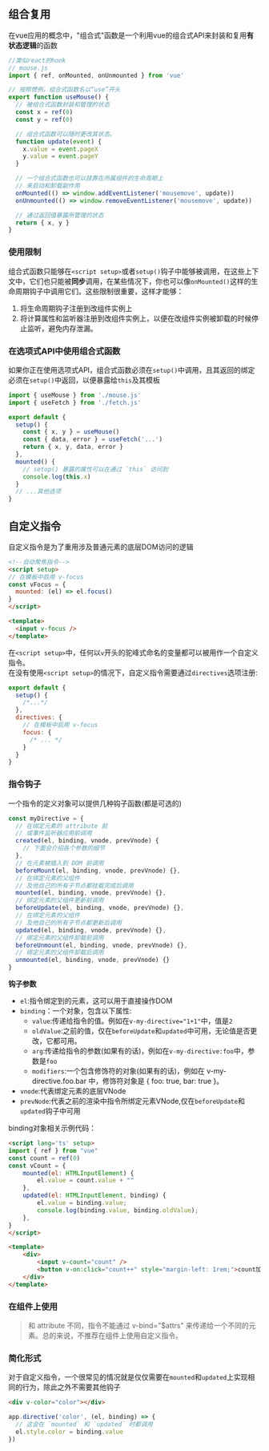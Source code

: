 ## 组合复用
在vue应用的概念中，"组合式"函数是一个利用vue的组合式API来封装和复用**有状态逻辑**的函数
```javascript
//类似react的hook
// mouse.js
import { ref, onMounted, onUnmounted } from 'vue'

// 按照惯例，组合式函数名以“use”开头
export function useMouse() {
  // 被组合式函数封装和管理的状态
  const x = ref(0)
  const y = ref(0)

  // 组合式函数可以随时更改其状态。
  function update(event) {
    x.value = event.pageX
    y.value = event.pageY
  }

  // 一个组合式函数也可以挂靠在所属组件的生命周期上
  // 来启动和卸载副作用
  onMounted(() => window.addEventListener('mousemove', update))
  onUnmounted(() => window.removeEventListener('mousemove', update))

  // 通过返回值暴露所管理的状态
  return { x, y }
}
```
### 使用限制
组合式函数只能够在`<script setup>`或者`setup()`钩子中能够被调用，在这些上下文中，它们也只能被**同步**调用，在某些情况下，你也可以像`onMounted()`这样的生命周期钩子中调用它们。这些限制很重要，这样才能够：
1. 将生命周期钩子注册到改组件实例上
2. 将计算属性和监听器注册到改组件实例上，以便在改组件实例被卸载的时候停止监听，避免内存泄漏。
### 在选项式API中使用组合式函数
如果你正在使用选项式API，组合式函数必须在`setup()`中调用，且其返回的绑定必须在`setup()`中返回，以便暴露给`this`及其模板
```javascript
import { useMouse } from './mouse.js'
import { useFetch } from './fetch.js'

export default {
  setup() {
    const { x, y } = useMouse()
    const { data, error } = useFetch('...')
    return { x, y, data, error }
  },
  mounted() {
    // setup() 暴露的属性可以在通过 `this` 访问到
    console.log(this.x)
  }
  // ...其他选项
}
```
## 自定义指令
自定义指令是为了重用涉及普通元素的底层DOM访问的逻辑
```html
<!--自动聚焦指令-->
<script setup>
// 在模板中启用 v-focus
const vFocus = {
  mounted: (el) => el.focus()
}
</script>

<template>
  <input v-focus />
</template>
```
在`<script setup>`中，任何以`v`开头的驼峰式命名的变量都可以被用作一个自定义指令。<br>
在没有使用`<script setup>`的情况下，自定义指令需要通过`directives`选项注册:
```javascript
export default {
  setup() {
    /*...*/
  },
  directives: {
    // 在模板中启用 v-focus
    focus: {
      /* ... */
    }
  }
}
```
### 指令钩子
一个指令的定义对象可以提供几种钩子函数(都是可选的)
```javascript
const myDirective = {
  // 在绑定元素的 attribute 前
  // 或事件监听器应用前调用
  created(el, binding, vnode, prevVnode) {
    // 下面会介绍各个参数的细节
  },
  // 在元素被插入到 DOM 前调用
  beforeMount(el, binding, vnode, prevVnode) {},
  // 在绑定元素的父组件
  // 及他自己的所有子节点都挂载完成后调用
  mounted(el, binding, vnode, prevVnode) {},
  // 绑定元素的父组件更新前调用
  beforeUpdate(el, binding, vnode, prevVnode) {},
  // 在绑定元素的父组件
  // 及他自己的所有子节点都更新后调用
  updated(el, binding, vnode, prevVnode) {},
  // 绑定元素的父组件卸载前调用
  beforeUnmount(el, binding, vnode, prevVnode) {},
  // 绑定元素的父组件卸载后调用
  unmounted(el, binding, vnode, prevVnode) {}
}
```
**钩子参数**
- `el`:指令绑定到的元素，这可以用于直接操作DOM
- `binding`：一个对象，包含以下属性:
  - `value`:传递给指令的值。例如在`v-my-directive="1+1"`中，值是`2`
  - `oldValue`:之前的值，仅在`beforeUpdate`和`updated`中可用，无论值是否更改，它都可用。
  - `arg`:传递给指令的参数(如果有的话)，例如在`v-my-directive:foo`中，参数是`foo`
  - `modifiers`:一个包含修饰符的对象(如果有的话)，例如在 v-my-directive.foo.bar 中，修饰符对象是 { foo: true, bar: true }。
- `vnode`:代表绑定元素的底层VNode
- `prevNode`:代表之前的渲染中指令所绑定元素VNode,仅在`beforeUpdate`和`updated`钩子中可用

binding对象相关示例代码：
```html
<script lang='ts' setup>
import { ref } from "vue"
const count = ref(0)
const vCount = {
	mounted(el: HTMLInputElement) {
		el.value = count.value + ""
	},
	updated(el: HTMLInputElement, binding) {
		el.value = binding.value;
		console.log(binding.value, binding.oldValue);
	},
}
</script>

<template>
	<div>
		<input v-count="count" />
		<button v-on:click="count++" style="margin-left: 1rem;">count加一</button>
	</div>
</template>
```

### 在组件上使用
> 和 attribute 不同，指令不能通过 v-bind="$attrs" 来传递给一个不同的元素。总的来说，不推荐在组件上使用自定义指令。
### 简化形式
对于自定义指令，一个很常见的情况就是仅仅需要在`mounted`和`updated`上实现相同的行为，除此之外不需要其他钩子
```html
<div v-color="color"></div>
```
```javascript
app.directive('color', (el, binding) => {
  // 这会在 `mounted` 和 `updated` 时都调用
  el.style.color = binding.value
})
```

